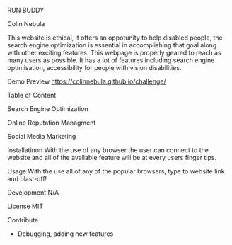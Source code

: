 RUN BUDDY

Colin Nebula


This website is ethical, it offers an oppotunity to help disabled people, the search engine optimization is essential in accomplishing that goal along with other exciting features.
This webpage is properly geared to reach as many users as possible.
It has a lot of features including search engine optimisation, accessibility for people with vision disabilities.

Demo Preview
https://colinnebula.github.io/challenge/

Table of Content

Search Engine Optimization

Online Reputation Managment

Social Media Marketing


Installatinon
With the use of any browser the user can connect to the website and all of the available feature will be at every users finger tips.


Usage
With the use all of any of the popular browsers, type to website link and blast-off!

Development
N/A

License
MIT

Contribute
* Debugging, adding new features

 